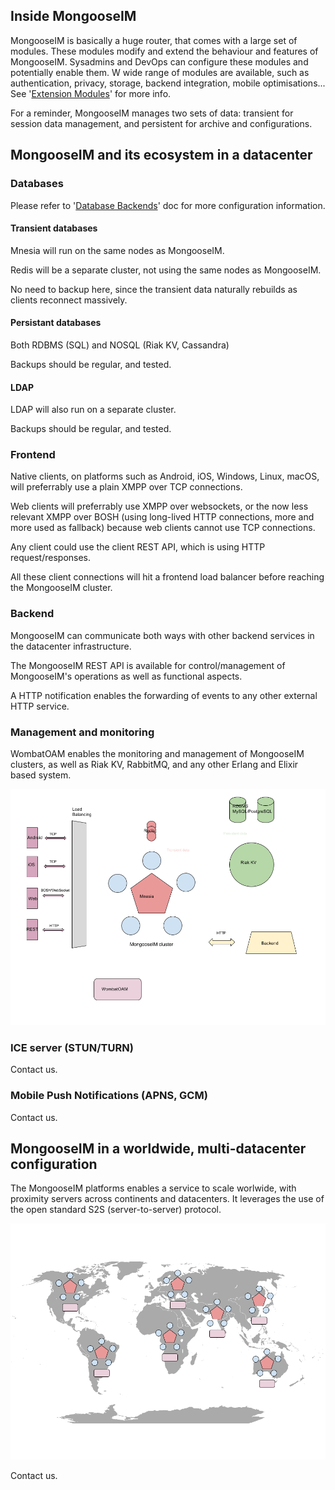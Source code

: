 ## Inside MongooseIM

MongooseIM is basically a huge router, that comes with a large set of modules. These modules modify and extend the behaviour and features of MongooseIM. Sysadmins and DevOps can configure these modules and potentially enable them. W wide range of modules are available, such as authentication, privacy, storage, backend integration, mobile optimisations... See '[Extension Modules](../advanced-configuration/Modules.md)' for more info.

For a reminder, MongooseIM manages two sets of data: transient for session data management, and persistent for archive and configurations.

## MongooseIM and its ecosystem in a datacenter

### Databases

Please refer to '[Database Backends](../advanced-configuration/database-backends-configuration.md)' doc for more configuration information.

#### Transient databases

Mnesia will run on the same nodes as MongooseIM.

Redis will be a separate cluster, not using the same nodes as MongooseIM.

No need to backup here, since the transient data naturally rebuilds as clients reconnect massively.

#### Persistant databases

Both RDBMS (SQL) and NOSQL (Riak KV, Cassandra) 

Backups should be regular, and tested.

#### LDAP

LDAP will also run on a separate cluster.

Backups should be regular, and tested.

### Frontend

Native clients, on platforms such as Android, iOS, Windows, Linux, macOS, will preferrably use a plain XMPP over TCP connections.

Web clients will preferrably use XMPP over websockets, or the now less relevant XMPP over BOSH (using long-lived HTTP connections, more and more used as fallback) because web clients cannot use TCP connections.

Any client could use the client REST API, which is using HTTP request/responses.

All these client connections will hit a frontend load balancer before reaching the MongooseIM cluster.

### Backend

MongooseIM can communicate both ways with other backend services in the datacenter infrastructure.

The MongooseIM REST API is available for control/management of MongooseIM's operations as well as functional aspects.

A HTTP notification enables the forwarding of events to any other external HTTP service.

### Management and monitoring

WombatOAM enables the monitoring and management of MongooseIM clusters, as well as Riak KV, RabbitMQ, and any other Erlang and Elixir based system.

![MongooseIM high-level architecture](MongooseIM_high-level_architecture.png)

### ICE server (STUN/TURN)

Contact us.

### Mobile Push Notifications (APNS, GCM)

Contact us.

## MongooseIM in a worldwide, multi-datacenter configuration

The MongooseIM platforms enables a service to scale worlwide, with proximity servers across continents and datacenters. It leverages the use of the open standard S2S (server-to-server) protocol.

![MongooseIM worlwide architecture](MongooseIM_worlwide_architecture.png)

Contact us.

